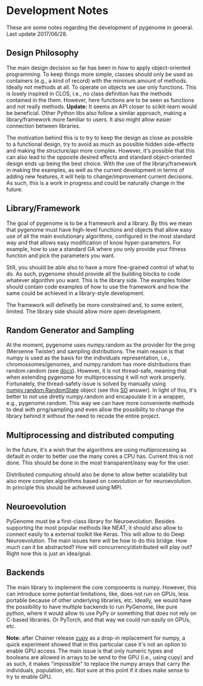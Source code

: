 # Development Notes
These are some notes regarding the development of pygenome in general. 
Last update 2017/06/28.

## Design Philosophy
The main design decision so far has been in how to apply object-oriented programming. To keep things more simple, classes should only be used as containers (e.g., a kind of record) with the minimum amount of methods. Ideally not methods at all. To operate on objects we use only functions. This is losely inspired in CLOS, i.e., no class definition has the methods contained in the them. However, here functions are to be seen as functions and not really methods. 
**Update:** It seems an API closer to scikit-learn would be beneficial. Other Python libs also follow a similar approach, making a library/framework more familiar to users. It also might allow easier connection between libraries. 

The motivation behind this is to try to keep the design as close as possible to a functional design, try to avoid as much as possible hidden side-effects and making the structure/api more complex. However, it's possible that this can also lead to the opposite desired effects and standard object-oriented design ends up being the best choice. With the use of the library/framework in making the examples, as well as the current development in terms of adding new features, it will help to change/improvement current decisions. As such, this is a work in progress and could be naturally change in the future.

## Library/Framework
The goal of pygenome is to be a framework and a library. By this we mean that pygenome must have high-level functions and objects that allow easy use of all the main evolutionary algorithms, configured in the most standard way and that allows easy modification of know hyper-parameters. For example, how to use a standard GA where you only provide your fitness function and pick the parameters you want. 

Still, you should be able also to have a more fine-grained control of what to do. As such, pygenome should provide all the building blocks to code whatever algorithm you want. This is the library side. The examples folder should contain code examples of how to use the framework and how the same could be achieved in a library-style development. 

The framework will definetly be more constrained and, to some extent, limited. The library side should allow more open development.

## Random Generator and Sampling
At the moment, pygenome uses numpy.random as the provider for the prng (Mersenne Twister) and sampling distributions. The main reason is that numpy is used as the basis for the individuals representation, i.e., chromossomes/genomes, and numpy.random has more distributions than random.random (see [docs](https://docs.scipy.org/doc/numpy/reference/routines.random.html)). However, it is not thread-safe, meaning that when extending pygenome for multiprocessing it will not work properly. Fortunately, the thread-safety issue is solved by manually using [numpy.random.RandomState](https://docs.scipy.org/doc/numpy/reference/generated/numpy.random.RandomState.html#numpy.random.RandomState) object (see this [SO](http://stackoverflow.com/a/5837352) answer). In light of this, it's better to not use diretly numpy.random and encapsulate it in a wrapper, e.g., pygenome.random. This way we can have more conveniente methods to deal with prng/sampling and even allow the possibility to change the library behind it without the need to recode the entire project.

## Multiprocessing and distributed computing
In the future, it's a wish that the algorithms are using multiprocessing as default in order to better use the many cores a CPU has. Current this is not done. This should be done in the most transparent/easy way for the user. 

Distributed computing should also be done to allow better scalability but also more complex algorithms based on coevolution or for neuroevolution. In principle this should be achieved using MPI.

## Neuroevolution
PyGenome must be a first-class library for Neuroevolution. Besides supporting the most popular methods like NEAT, it should also allow to connect easily to a external toolkit like Keras. This will allow to do Deep Neuroevolution. The main issues here will be how to do this bridge. How much can it be abstracted? How will concurrency/distributed will play out? Right now this is just an idea/goal.

## Backends
The main library to implement the core components is numpy. However, this can introduce some potential limitations, like, does not run on GPUs, less portable because of other underlying libraries, etc. Ideally, we would have the possibility to have multiple backends to run PyGenome, like pure python, where it would allow to use PyPy or something that does not rely on C-based libraries. Or PyTorch, and that way we could run easily on GPUs, etc.

**Note:** after Chainer release [cupy](https://cupy.chainer.org/) as a drop-in replacement for numpy, a quick experiment showed that in this particular case it's not an option to enable GPU access. The main issue is that only numeric types and booleans are allowed in arrays to be send to the GPU (i.e., using cupy) and as such, it makes "impossible" to replace the numpy arrays that carry the individuals, population, etc. Not sure at this point if it does make sense to try to enable GPU.
